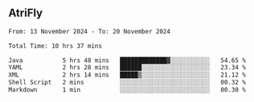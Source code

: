 ## AtriFly

<!--START_SECTION:waka-->

```txt
From: 13 November 2024 - To: 20 November 2024

Total Time: 10 hrs 37 mins

Java           5 hrs 48 mins   █████████████▓░░░░░░░░░░░   54.65 %
YAML           2 hrs 28 mins   ██████░░░░░░░░░░░░░░░░░░░   23.34 %
XML            2 hrs 14 mins   █████▒░░░░░░░░░░░░░░░░░░░   21.12 %
Shell Script   2 mins          ░░░░░░░░░░░░░░░░░░░░░░░░░   00.32 %
Markdown       1 min           ░░░░░░░░░░░░░░░░░░░░░░░░░   00.30 %
```

<!--END_SECTION:waka-->

